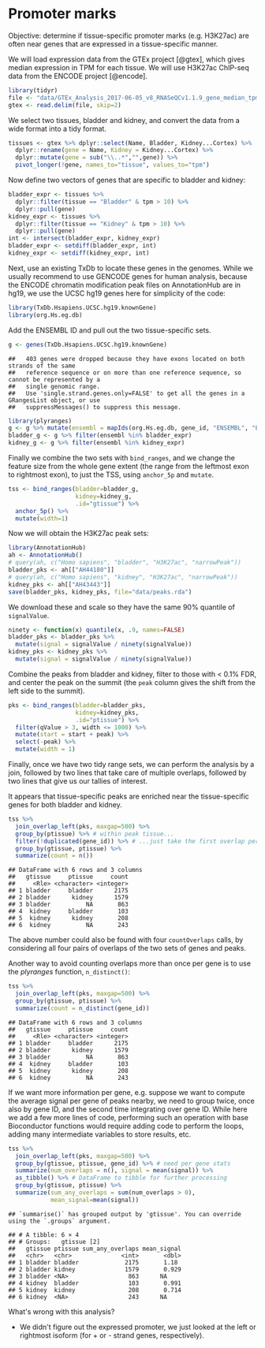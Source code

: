# Promoter marks

Objective: determine if tissue-specific promoter marks (e.g. H3K27ac)
are often near genes that are expressed in a tissue-specific manner.

We will load expression data from the GTEx project [@gtex], which gives
median expression in TPM for each tissue. We will use H3K27ac ChIP-seq
data from the ENCODE project [@encode].


```r
library(tidyr)
file <- "data/GTEx_Analysis_2017-06-05_v8_RNASeQCv1.1.9_gene_median_tpm.gct.gz"
gtex <- read.delim(file, skip=2)
```

We select two tissues, bladder and kidney, and convert the data from a
wide format into a tidy format.


```r
tissues <- gtex %>% dplyr::select(Name, Bladder, Kidney...Cortex) %>%
  dplyr::rename(gene = Name, Kidney = Kidney...Cortex) %>%
  dplyr::mutate(gene = sub("\\..*","",gene)) %>%
  pivot_longer(!gene, names_to="tissue", values_to="tpm")
```

Now define two vectors of genes that are specific to bladder and kidney:


```r
bladder_expr <- tissues %>%
  dplyr::filter(tissue == "Bladder" & tpm > 10) %>%
  dplyr::pull(gene)
kidney_expr <- tissues %>%
  dplyr::filter(tissue == "Kidney" & tpm > 10) %>%
  dplyr::pull(gene)
int <- intersect(bladder_expr, kidney_expr)
bladder_expr <- setdiff(bladder_expr, int)
kidney_expr <- setdiff(kidney_expr, int)
```

Next, use an existing TxDb to locate these genes in the genomes. While
we usually recommend to use GENCODE genes for human analysis, because
the ENCODE chromatin modification peak files on AnnotationHub are in
hg19, we use the UCSC hg19 genes here for simplicity of the code:


```r
library(TxDb.Hsapiens.UCSC.hg19.knownGene)
library(org.Hs.eg.db)
```

Add the ENSEMBL ID and pull out the two tissue-specific sets. 


```r
g <- genes(TxDb.Hsapiens.UCSC.hg19.knownGene)
```

```
##   403 genes were dropped because they have exons located on both strands of the same
##   reference sequence or on more than one reference sequence, so cannot be represented by a
##   single genomic range.
##   Use 'single.strand.genes.only=FALSE' to get all the genes in a GRangesList object, or use
##   suppressMessages() to suppress this message.
```


```r
library(plyranges)
g <- g %>% mutate(ensembl = mapIds(org.Hs.eg.db, gene_id, "ENSEMBL", "ENTREZID"))
bladder_g <- g %>% filter(ensembl %in% bladder_expr)
kidney_g <- g %>% filter(ensembl %in% kidney_expr)
```

Finally we combine the two sets with `bind_ranges`, and we change
the feature size from the whole gene extent (the range from the
leftmost exon to rightmost exon), to just the TSS, using `anchor_5p`
and `mutate`.


```r
tss <- bind_ranges(bladder=bladder_g,
                   kidney=kidney_g,
                   .id="gtissue") %>%
  anchor_5p() %>%
  mutate(width=1)
```

Now we will obtain the H3K27ac peak sets:


```r
library(AnnotationHub)
ah <- AnnotationHub()
# query(ah, c("Homo sapiens", "bladder", "H3K27ac", "narrowPeak"))
bladder_pks <- ah[["AH44180"]]
# query(ah, c("Homo sapiens", "kidney", "H3K27ac", "narrowPeak"))
kidney_pks <- ah[["AH43443"]]
save(bladder_pks, kidney_pks, file="data/peaks.rda")
```



We download these and scale so they have the same 90% quantile of `signalValue`.


```r
ninety <- function(x) quantile(x, .9, names=FALSE)
bladder_pks <- bladder_pks %>%
  mutate(signal = signalValue / ninety(signalValue))
kidney_pks <- kidney_pks %>%
  mutate(signal = signalValue / ninety(signalValue))
```

Combine the peaks from bladder and kidney, filter to those with < 0.1%
FDR, and center the peak on the summit (the `peak` column gives the
shift from the left side to the summit).


```r
pks <- bind_ranges(bladder=bladder_pks,
                   kidney=kidney_pks,
                   .id="ptissue") %>%
  filter(qValue > 3, width <= 1000) %>%
  mutate(start = start + peak) %>%
  select(-peak) %>%
  mutate(width = 1)
```

Finally, once we have two tidy range sets, we can perform the analysis
by a join, followed by two lines that take care of multiple overlaps,
followed by two lines that give us our tallies of interest.

It appears that tissue-specific peaks are enriched near the
tissue-specific genes for both bladder and kidney. 


```r
tss %>%
  join_overlap_left(pks, maxgap=500) %>%
  group_by(ptissue) %>% # within peak tissue...
  filter(!duplicated(gene_id)) %>% # ...just take the first overlap per gene
  group_by(gtissue, ptissue) %>%
  summarize(count = n())
```

```
## DataFrame with 6 rows and 3 columns
##   gtissue     ptissue     count
##     <Rle> <character> <integer>
## 1 bladder     bladder      2175
## 2 bladder      kidney      1579
## 3 bladder          NA       863
## 4  kidney     bladder       103
## 5  kidney      kidney       208
## 6  kidney          NA       243
```

The above number could also be found with four `countOverlaps` calls,
by considering all four pairs of overlaps of the two sets of genes and
peaks. 

Another way to avoid counting overlaps more than once per gene is to
use the *plyranges* function, `n_distinct()`:


```r
tss %>%
  join_overlap_left(pks, maxgap=500) %>%
  group_by(gtissue, ptissue) %>%
  summarize(count = n_distinct(gene_id))
```

```
## DataFrame with 6 rows and 3 columns
##   gtissue     ptissue     count
##     <Rle> <character> <integer>
## 1 bladder     bladder      2175
## 2 bladder      kidney      1579
## 3 bladder          NA       863
## 4  kidney     bladder       103
## 5  kidney      kidney       208
## 6  kidney          NA       243
```

If we want more information per gene, e.g. suppose we want to compute
the average signal per gene of peaks nearby, we need to group twice,
once also by gene ID, and the second time integrating over gene
ID. While here we add a few more lines of code, performing such an
operation with base Bioconductor functions would require adding code
to perform the loops, adding many intermediate variables to store
results, etc.


```r
tss %>%
  join_overlap_left(pks, maxgap=500) %>%
  group_by(gtissue, ptissue, gene_id) %>% # need per gene stats
  summarize(num_overlaps = n(), signal = mean(signal)) %>%
  as_tibble() %>% # DataFrame to tibble for further processing
  group_by(gtissue, ptissue) %>%
  summarize(sum_any_overlaps = sum(num_overlaps > 0),
            mean_signal=mean(signal))
```

```
## `summarise()` has grouped output by 'gtissue'. You can override using the `.groups` argument.
```

```
## # A tibble: 6 × 4
## # Groups:   gtissue [2]
##   gtissue ptissue sum_any_overlaps mean_signal
##   <chr>   <chr>              <int>       <dbl>
## 1 bladder bladder             2175       1.18 
## 2 bladder kidney              1579       0.929
## 3 bladder <NA>                 863      NA    
## 4 kidney  bladder              103       0.991
## 5 kidney  kidney               208       0.714
## 6 kidney  <NA>                 243      NA
```

What's wrong with this analysis?

* We didn't figure out the expressed promoter, we just looked at the
  left or rightmost isoform (for + or - strand genes, respectively). 
